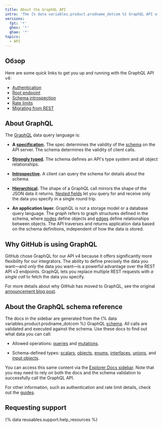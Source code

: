 ```yaml
---
title: About the GraphQL API
intro: 'The {% data variables.product.prodname_dotcom %} GraphQL API offers flexibility and the ability to define precisely the data you want to fetch.'
versions:
  fpt: '*'
  ghes: '*'
  ghae: '*'
topics:
  - API
---
```


## Обзор

Here are some quick links to get you up and running with the GraphQL API v4:

* [Authentication](/graphql/guides/forming-calls-with-graphql#authenticating-with-graphql)
* [Root endpoint](/graphql/guides/forming-calls-with-graphql#the-graphql-endpoint)
* [Schema introspection](/graphql/guides/introduction-to-graphql#discovering-the-graphql-api)
* [Rate limits](/graphql/overview/resource-limitations)
* [Migrating from REST](/graphql/guides/migrating-from-rest-to-graphql)

## About GraphQL

The [GraphQL](https://graphql.github.io/) data query language is:

* **A [specification](https://graphql.github.io/graphql-spec/June2018/).** The spec determines the validity of the [schema](/graphql/guides/introduction-to-graphql#schema) on the API server. The schema determines the validity of client calls.

* **[Strongly typed](#about-the-graphql-schema-reference).** The schema defines an API's type system and all object relationships.

* **[Introspective](/graphql/guides/introduction-to-graphql#discovering-the-graphql-api).** A client can query the schema for details about the schema.

* **[Hierarchical](/graphql/guides/forming-calls-with-graphql).** The shape of a GraphQL call mirrors the shape of the JSON data it returns. [Nested fields](/graphql/guides/migrating-from-rest-to-graphql#example-nesting) let you query for and receive only the data you specify in a single round trip.

* **An application layer.** GraphQL is not a storage model or a database query language. The _graph_ refers to graph structures defined in the schema, where [nodes](/graphql/guides/introduction-to-graphql#node) define objects and [edges](/graphql/guides/introduction-to-graphql#edge) define relationships between objects. The API traverses and returns application data based on the schema definitions, independent of how the data is stored.

## Why GitHub is using GraphQL

GitHub chose GraphQL for our API v4 because it offers significantly more flexibility for our integrators. The ability to define precisely the data you want&mdash;and _only_ the data you want&mdash;is a powerful advantage over the REST API v3 endpoints. GraphQL lets you replace multiple REST requests with _a single call_ to fetch the data you specify.

For more details about why GitHub has moved to GraphQL, see the original [announcement blog post](https://githubengineering.com/the-github-graphql-api/).

## About the GraphQL schema reference

The docs in the sidebar are generated from the {% data variables.product.prodname_dotcom %} GraphQL [schema](/graphql/guides/introduction-to-graphql#discovering-the-graphql-api). All calls are validated and executed against the schema. Use these docs to find out what data you can call:

* Allowed operations: [queries](/graphql/reference/queries) and [mutations](/graphql/reference/mutations).

* Schema-defined types: [scalars](/graphql/reference/scalars), [objects](/graphql/reference/objects), [enums](/graphql/reference/enums), [interfaces](/graphql/reference/interfaces), [unions](/graphql/reference/unions), and [input objects](/graphql/reference/input-objects).

You can access this same content via the [Explorer Docs sidebar](/graphql/guides/using-the-explorer#accessing-the-sidebar-docs). Note that you may need to rely on both the docs and the schema validation to successfully call the GraphQL API.

For other information, such as authentication and rate limit details, check out the [guides](/graphql/guides).

## Requesting support

{% data reusables.support.help_resources %}
